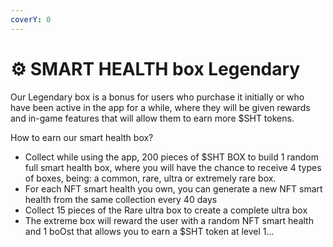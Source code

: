 ```yaml
---
coverY: 0
---
```


# ⚙ SMART HEALTH box Legendary

Our Legendary box is a bonus for users who purchase it initially or who have been active in the app for a while, where they will be given rewards and in-game features that will allow them to earn more $SHT tokens.

How to earn our smart health box?

* Collect while using the app, 200 pieces of $SHT BOX to build 1 random full smart health box, where you will have the chance to receive 4 types of boxes, being: a common, rare, ultra or extremely rare box.
* For each NFT smart health you own, you can generate a new NFT smart health from the same collection every 40 days
* Collect 15 pieces of the Rare ultra box to create a complete ultra box
* The extreme box will reward the user with a random NFT smart health and 1 boOst that allows you to earn a $SHT token at level 1...
